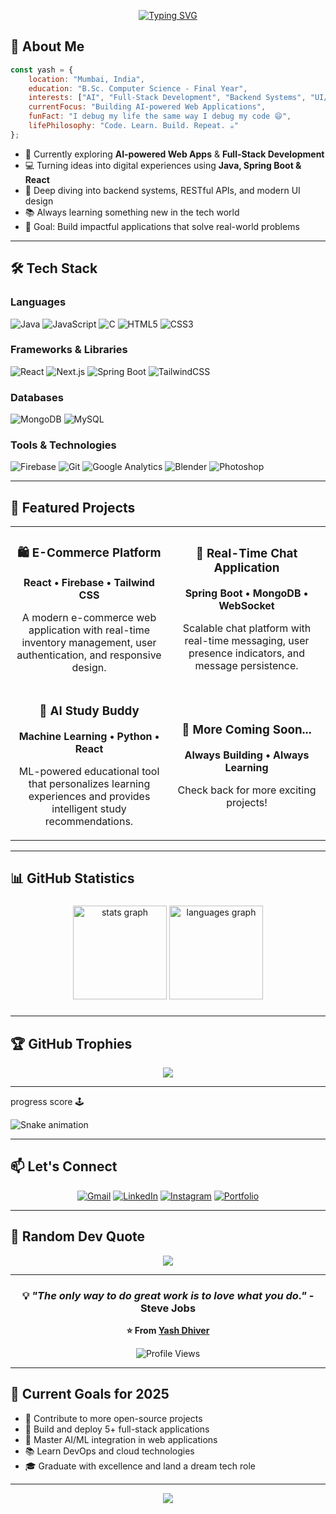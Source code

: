 
<div align="center">
  
  [![Typing SVG](https://readme-typing-svg.demolab.com?font=Fira+Code&size=22&duration=3000&pause=1000&color=00D9FF&center=true&vCenter=true&width=435&lines=Hi+I'm+Yash+Dhiver+%F0%9F%91%8B;AI+Enthusiast+%F0%9F%A4%96;Full-Stack+Developer+%F0%9F%92%BB;Problem+Solver+%E2%9A%A1;Always+Learning%F0%9F%93%9A;Esports+Player+%F0%9F%8E%AE)](https://git.io/typing-svg)

</div>

</div>

## 🧠 About Me

```javascript
const yash = {
    location: "Mumbai, India",
    education: "B.Sc. Computer Science - Final Year",
    interests: ["AI", "Full-Stack Development", "Backend Systems", "UI/UX"],
    currentFocus: "Building AI-powered Web Applications",
    funFact: "I debug my life the same way I debug my code 😄",
    lifePhilosophy: "Code. Learn. Build. Repeat. ☕"
};
```

- 🌱 Currently exploring **AI-powered Web Apps** & **Full-Stack Development**
- 💻 Turning ideas into digital experiences using **Java, Spring Boot & React**
- 🚀 Deep diving into backend systems, RESTful APIs, and modern UI design
- 📚 Always learning something new in the tech world
- 🎯 Goal: Build impactful applications that solve real-world problems

---

## 🛠️ Tech Stack

### **Languages**
![Java](https://img.shields.io/badge/Java-ED8B00?style=for-the-badge&logo=openjdk&logoColor=white)
![JavaScript](https://img.shields.io/badge/JavaScript-F7DF1E?style=for-the-badge&logo=javascript&logoColor=black)
![C](https://img.shields.io/badge/C-00599C?style=for-the-badge&logo=c&logoColor=white)
![HTML5](https://img.shields.io/badge/HTML5-E34F26?style=for-the-badge&logo=html5&logoColor=white)
![CSS3](https://img.shields.io/badge/CSS3-1572B6?style=for-the-badge&logo=css3&logoColor=white)

### **Frameworks & Libraries**
![React](https://img.shields.io/badge/React-20232A?style=for-the-badge&logo=react&logoColor=61DAFB)
![Next.js](https://img.shields.io/badge/Next.js-000000?style=for-the-badge&logo=nextdotjs&logoColor=white)
![Spring Boot](https://img.shields.io/badge/Spring_Boot-6DB33F?style=for-the-badge&logo=spring-boot&logoColor=white)
![TailwindCSS](https://img.shields.io/badge/Tailwind_CSS-38B2AC?style=for-the-badge&logo=tailwind-css&logoColor=white)

### **Databases**
![MongoDB](https://img.shields.io/badge/MongoDB-4EA94B?style=for-the-badge&logo=mongodb&logoColor=white)
![MySQL](https://img.shields.io/badge/MySQL-005C84?style=for-the-badge&logo=mysql&logoColor=white)

### **Tools & Technologies**
![Firebase](https://img.shields.io/badge/Firebase-FFCA28?style=for-the-badge&logo=firebase&logoColor=black)
![Git](https://img.shields.io/badge/Git-F05032?style=for-the-badge&logo=git&logoColor=white)
![Google Analytics](https://img.shields.io/badge/Google_Analytics-E37400?style=for-the-badge&logo=google-analytics&logoColor=white)
![Blender](https://img.shields.io/badge/Blender-F5792A?style=for-the-badge&logo=blender&logoColor=white)
![Photoshop](https://img.shields.io/badge/Photoshop-31A8FF?style=for-the-badge&logo=adobe-photoshop&logoColor=white)

---

## 🔭 Featured Projects

<table>
  <tr>
    <td width="50%">
      <h3 align="center">🛍️ E-Commerce Platform</h3>
      <div align="center">  
        <p>
          <strong>React • Firebase • Tailwind CSS</strong>
        </p>
        <p>A modern e-commerce web application with real-time inventory management, user authentication, and responsive design.</p>
      </div>
    </td>
    <td width="50%">
      <h3 align="center">💬 Real-Time Chat Application</h3>
      <div align="center">
        <p>
          <strong>Spring Boot • MongoDB • WebSocket</strong>
        </p>
        <p>Scalable chat platform with real-time messaging, user presence indicators, and message persistence.</p>
      </div>
    </td>
  </tr>
  <tr>
    <td width="50%">
      <h3 align="center">🧠 AI Study Buddy</h3>
      <div align="center">
        <p>
          <strong>Machine Learning • Python • React</strong>
        </p>
        <p>ML-powered educational tool that personalizes learning experiences and provides intelligent study recommendations.</p>
      </div>
    </td>
    <td width="50%">
      <h3 align="center">🚀 More Coming Soon...</h3>
      <div align="center">
        <p>
          <strong>Always Building • Always Learning</strong>
        </p>
        <p>Check back for more exciting projects!</p>
      </div>
    </td>
  </tr>
</table>

---

## 📊 GitHub Statistics
###

<div align="center">
  <img src="https://github-readme-stats.vercel.app/api?username=Yash0067&hide_title=false&hide_rank=false&show_icons=true&include_all_commits=true&count_private=true&disable_animations=false&theme=dracula&locale=en&hide_border=false" height="150" alt="stats graph"  />
  <img src="https://github-readme-stats.vercel.app/api/top-langs?username=Yash0067&locale=en&hide_title=false&layout=compact&card_width=320&langs_count=5&theme=dracula&hide_border=false" height="150" alt="languages graph"  />
</div>

###

---

## 🏆 GitHub Trophies

<div align="center">
  <img src="https://github-profile-trophy.vercel.app/?username=YOUR_GITHUB_USERNAME&theme=tokyonight&no-frame=true&no-bg=false&margin-w=4&row=1" />
</div>

---
progress score 🕹️
<br clear="both">

<img src="https://raw.githubusercontent.com/Yash0067/Yash0067/output/snake.svg" alt="Snake animation" />

---
## 📫 Let's Connect

<div align="center">

[![Gmail](https://img.shields.io/badge/Email-yashdhiver00@gmail.com-D14836?style=for-the-badge&logo=gmail&logoColor=white)](mailto:yashdhiver00@gmail.com)
[![LinkedIn](https://img.shields.io/badge/LinkedIn-Connect-0077B5?style=for-the-badge&logo=linkedin&logoColor=white)](https://linkedin.com/in/YOUR_LINKEDIN)
[![Instagram](https://img.shields.io/badge/Instagram-Follow-E4405F?style=for-the-badge&logo=instagram&logoColor=white)](https://instagram.com/YOUR_INSTAGRAM)
[![Portfolio](https://img.shields.io/badge/Portfolio-Visit-000000?style=for-the-badge&logo=vercel&logoColor=white)](https://your-portfolio-url.com)

</div>

---

## 💭 Random Dev Quote

<div align="center">
  
![](https://quotes-github-readme.vercel.app/api?type=horizontal&theme=tokyonight)

</div>

---

<div align="center">
  
### 💡 *"The only way to do great work is to love what you do."* - Steve Jobs

**⭐ From [Yash Dhiver](https://github.com/YOUR_GITHUB_USERNAME)**

![Profile Views](https://komarev.com/ghpvc/?username=YOUR_GITHUB_USERNAME&color=blueviolet&style=for-the-badge)

</div>

---

## 🎯 Current Goals for 2025

- 🚀 Contribute to more open-source projects
- 📱 Build and deploy 5+ full-stack applications
- 🤖 Master AI/ML integration in web applications
- 📚 Learn DevOps and cloud technologies
- 🎓 Graduate with excellence and land a dream tech role

---

<div align="center">
  <img src="https://capsule-render.vercel.app/api?type=waving&color=gradient&height=100&section=footer"/>
</div>
